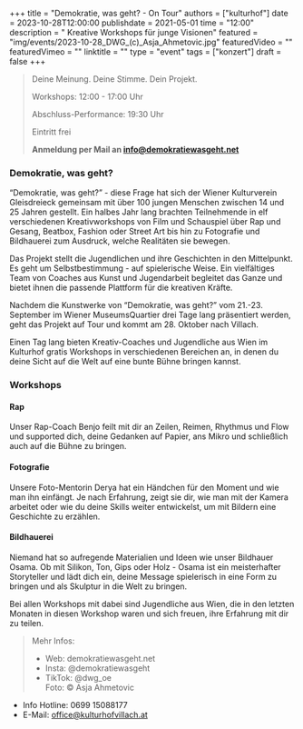 +++
title = "Demokratie, was geht? - On Tour"
authors = ["kulturhof"]
date = 2023-10-28T12:00:00
publishdate = 2021-05-01
time = "12:00"
description = " Kreative Workshops für junge Visionen"
featured = "img/events/2023-10-28_DWG_(c)_Asja_Ahmetovic.jpg"
featuredVideo = ""
featuredVimeo = ""
linktitle = ""
type = "event"
tags = ["konzert"]
draft = false
+++
>
> Deine Meinung. Deine Stimme. Dein Projekt.	
>
> Workshops: 12:00 - 17:00 Uhr
>
> Abschluss-Performance: 19:30 Uhr
>
> Eintritt frei
> 
> **Anmeldung per Mail an info@demokratiewasgeht.net**

### Demokratie, was geht?

“Demokratie, was geht?” - diese Frage hat sich der Wiener Kulturverein Gleisdreieck gemeinsam mit über 100 jungen Menschen zwischen 14 und 25 Jahren gestellt. Ein halbes Jahr lang brachten Teilnehmende in elf verschiedenen Kreativworkshops von Film und Schauspiel über Rap und Gesang, Beatbox, Fashion oder Street Art bis hin zu Fotografie und Bildhauerei zum Ausdruck, welche Realitäten sie bewegen.

Das Projekt stellt die Jugendlichen und ihre Geschichten in den Mittelpunkt. Es geht um Selbstbestimmung - auf spielerische Weise. Ein vielfältiges Team von Coaches aus Kunst und Jugendarbeit begleitet das Ganze und bietet ihnen die passende Plattform für die kreativen Kräfte.

Nachdem die Kunstwerke von “Demokratie, was geht?” vom 21.-23. September im Wiener MuseumsQuartier drei Tage lang präsentiert werden, geht das Projekt auf Tour und kommt am 28. Oktober nach Villach.

Einen Tag lang bieten Kreativ-Coaches und Jugendliche aus Wien im Kulturhof gratis Workshops in verschiedenen Bereichen an, in denen du deine Sicht auf die Welt auf eine bunte Bühne bringen kannst.

### Workshops
#### Rap
Unser Rap-Coach Benjo feilt mit dir an Zeilen, Reimen, Rhythmus und Flow und supported dich, deine Gedanken auf Papier, ans Mikro und schließlich auch auf die Bühne zu  bringen.

#### Fotografie
Unsere Foto-Mentorin Derya hat ein Händchen für den Moment und wie man ihn einfängt. Je nach Erfahrung, zeigt sie dir, wie man mit der Kamera arbeitet oder wie du deine Skills weiter entwickelst, um mit Bildern eine Geschichte zu erzählen.

#### Bildhauerei
Niemand hat so aufregende Materialien und Ideen wie unser Bildhauer Osama. Ob mit Silikon, Ton, Gips oder Holz - Osama ist ein meisterhafter Storyteller und lädt dich ein, deine Message spielerisch in eine Form zu bringen und als Skulptur in die Welt zu bringen.

Bei allen Workshops mit dabei sind Jugendliche aus Wien, die in den letzten Monaten in diesen Workshop waren und sich freuen, ihre Erfahrung mit dir zu teilen.

> Mehr Infos:
> - Web: demokratiewasgeht.net
> - Insta: @demokratiewasgeht
> - TikTok: @dwg_oe
	 	
Foto: © Asja Ahmetovic


- Info Hotline: 0699 15088177 
- E-Mail: office@kulturhofvillach.at
